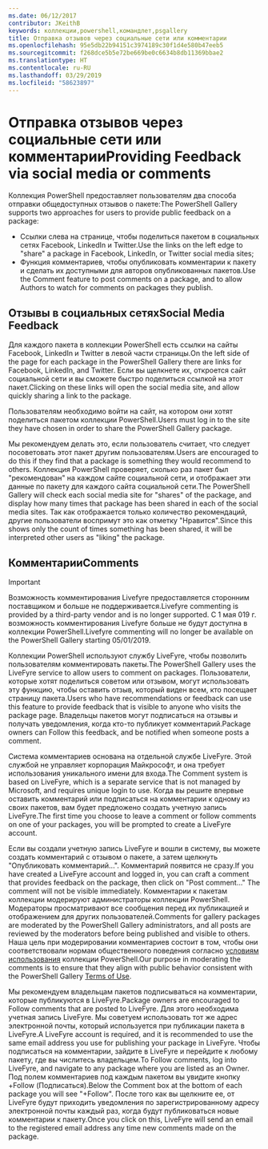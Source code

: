 ```yaml
---
ms.date: 06/12/2017
contributor: JKeithB
keywords: коллекции,powershell,командлет,psgallery
title: Отправка отзывов через социальные сети или комментарии
ms.openlocfilehash: 95e5db22b94151c3974189c30f1d4e580b47eeb5
ms.sourcegitcommit: f268dce5b5e72be669be0c6634b8db11369bbae2
ms.translationtype: HT
ms.contentlocale: ru-RU
ms.lasthandoff: 03/29/2019
ms.locfileid: "58623897"
---
```

# <a name="providing-feedback-via-social-media-or-comments"></a><span data-ttu-id="5973e-103">Отправка отзывов через социальные сети или комментарии</span><span class="sxs-lookup"><span data-stu-id="5973e-103">Providing Feedback via social media or comments</span></span>

<span data-ttu-id="5973e-104">Коллекция PowerShell предоставляет пользователям два способа отправки общедоступных отзывов о пакете:</span><span class="sxs-lookup"><span data-stu-id="5973e-104">The PowerShell Gallery supports two approaches for users to provide public feedback on a package:</span></span>

- <span data-ttu-id="5973e-105">Ссылки слева на странице, чтобы поделиться пакетом в социальных сетях Facebook, LinkedIn и Twitter.</span><span class="sxs-lookup"><span data-stu-id="5973e-105">Use the links on the left edge to "share" a package in Facebook, LinkedIn, or Twitter social media sites;</span></span>
- <span data-ttu-id="5973e-106">Функция комментариев, чтобы опубликовать комментарии к пакету и сделать их доступными для авторов опубликованных пакетов.</span><span class="sxs-lookup"><span data-stu-id="5973e-106">Use the Comment feature to post comments on a package, and to allow Authors to watch for comments on packages they publish.</span></span>

## <a name="social-media-feedback"></a><span data-ttu-id="5973e-107">Отзывы в социальных сетях</span><span class="sxs-lookup"><span data-stu-id="5973e-107">Social Media Feedback</span></span>

<span data-ttu-id="5973e-108">Для каждого пакета в коллекции PowerShell есть ссылки на сайты Facebook, LinkedIn и Twitter в левой части страницы.</span><span class="sxs-lookup"><span data-stu-id="5973e-108">On the left side of the page for each package in the PowerShell Gallery there are links for Facebook, LinkedIn, and Twitter.</span></span>
<span data-ttu-id="5973e-109">Если вы щелкнете их, откроется сайт социальной сети и вы сможете быстро поделиться ссылкой на этот пакет.</span><span class="sxs-lookup"><span data-stu-id="5973e-109">Clicking on these links will open the social media site, and allow quickly sharing a link to the package.</span></span>

<span data-ttu-id="5973e-110">Пользователям необходимо войти на сайт, на котором они хотят поделиться пакетом коллекции PowerShell.</span><span class="sxs-lookup"><span data-stu-id="5973e-110">Users must log in to the site they have chosen in order to share the PowerShell Gallery package.</span></span>

<span data-ttu-id="5973e-111">Мы рекомендуем делать это, если пользователь считает, что следует посоветовать этот пакет другим пользователям.</span><span class="sxs-lookup"><span data-stu-id="5973e-111">Users are encouraged to do this if they find that a package is something they would recommend to others.</span></span>
<span data-ttu-id="5973e-112">Коллекция PowerShell проверяет, сколько раз пакет был "рекомендован" на каждом сайте социальной сети, и отображает эти данные по пакету для каждого сайта социальной сети.</span><span class="sxs-lookup"><span data-stu-id="5973e-112">The PowerShell Gallery will check each social media site for "shares" of the package, and display how many times that package has been shared in each of the social media sites.</span></span>
<span data-ttu-id="5973e-113">Так как отображается только количество рекомендаций, другие пользователи воспримут это как отметку "Нравится".</span><span class="sxs-lookup"><span data-stu-id="5973e-113">Since this shows only the count of times something has been shared, it will be interpreted other users as "liking" the package.</span></span>

## <a name="comments"></a><span data-ttu-id="5973e-114">Комментарии</span><span class="sxs-lookup"><span data-stu-id="5973e-114">Comments</span></span>

> [!IMPORTANT]
> <span data-ttu-id="5973e-115">Возможность комментирования Livefyre предоставляется сторонним поставщиком и больше не поддерживается.</span><span class="sxs-lookup"><span data-stu-id="5973e-115">Livefyre commenting is provided by a third-party vendor and is no longer supported.</span></span>
> <span data-ttu-id="5973e-116">С 1 мая 019 г. возможность комментирования Livefyre больше не будут доступна в коллекции PowerShell.</span><span class="sxs-lookup"><span data-stu-id="5973e-116">Livefyre commenting will no longer be available on the PowerShell Gallery starting 05/01/2019.</span></span> 

<span data-ttu-id="5973e-117">Коллекции PowerShell используют службу LiveFyre, чтобы позволить пользователям комментировать пакеты.</span><span class="sxs-lookup"><span data-stu-id="5973e-117">The PowerShell Gallery uses the LiveFyre service to allow users to comment on packages.</span></span>
<span data-ttu-id="5973e-118">Пользователи, которые хотят поделиться советом или отзывом, могут использовать эту функцию, чтобы оставить отзыв, который виден всем, кто посещает страницу пакета.</span><span class="sxs-lookup"><span data-stu-id="5973e-118">Users who have recommendations or feedback can use this feature to provide feedback that is visible to anyone who visits the package page.</span></span>
<span data-ttu-id="5973e-119">Владельцы пакетов могут подписаться на отзывы и получать уведомления, когда кто-то публикует комментарий.</span><span class="sxs-lookup"><span data-stu-id="5973e-119">Package owners can Follow this feedback, and be notified when someone posts a comment.</span></span>

<span data-ttu-id="5973e-120">Система комментариев основана на отдельной службе LiveFyre. Этой службой не управляет корпорация Майкрософт, и она требует использования уникального имени для входа.</span><span class="sxs-lookup"><span data-stu-id="5973e-120">The Comment system is based on LiveFyre, which is a separate service that is not managed by Microsoft, and requires unique login to use.</span></span>
<span data-ttu-id="5973e-121">Когда вы решите впервые оставить комментарий или подписаться на комментарии к одному из своих пакетов, вам будет предложено создать учетную запись LiveFyre.</span><span class="sxs-lookup"><span data-stu-id="5973e-121">The first time you choose to leave a comment or follow comments on one of your packages, you will be prompted to create a LiveFyre account.</span></span>

<span data-ttu-id="5973e-122">Если вы создали учетную запись LiveFyre и вошли в систему, вы можете создать комментарий с отзывом о пакете, а затем щелкнуть "Опубликовать комментарий...". Комментарий появится не сразу.</span><span class="sxs-lookup"><span data-stu-id="5973e-122">If you have created a LiveFyre account and logged in, you can craft a comment that provides feedback on the package, then click on "Post comment..." The comment will not be visible immediately.</span></span>
<span data-ttu-id="5973e-123">Комментарии к пакетам коллекции модерируют администраторы коллекции PowerShell. Модераторы просматривают все сообщения перед их публикацией и отображением для других пользователей.</span><span class="sxs-lookup"><span data-stu-id="5973e-123">Comments for gallery packages are moderated by the PowerShell Gallery administrators, and all posts are reviewed by the moderators before being published and visible to others.</span></span>
<span data-ttu-id="5973e-124">Наша цель при модерировании комментариев состоит в том, чтобы они соответствовали нормам общественного поведения согласно [условиям использования](https://www.powershellgallery.com/policies/Terms) коллекции PowerShell.</span><span class="sxs-lookup"><span data-stu-id="5973e-124">Our purpose in moderating the comments is to ensure that they align with public behavior consistent with the PowerShell Gallery [Terms of Use](https://www.powershellgallery.com/policies/Terms).</span></span>

<span data-ttu-id="5973e-125">Мы рекомендуем владельцам пакетов подписываться на комментарии, которые публикуются в LiveFyre.</span><span class="sxs-lookup"><span data-stu-id="5973e-125">Package owners are encouraged to Follow comments that are posted to LiveFyre.</span></span>
<span data-ttu-id="5973e-126">Для этого необходима учетная запись LiveFyre. Мы советуем использовать тот же адрес электронной почты, который используется при публикации пакета в LiveFyre.</span><span class="sxs-lookup"><span data-stu-id="5973e-126">A LiveFyre account is required, and it is recommended to use the same email address you use for publishing your package in LiveFyre.</span></span>
<span data-ttu-id="5973e-127">Чтобы подписаться на комментарии, зайдите в LiveFyre и перейдите к любому пакету, где вы числитесь владельцем.</span><span class="sxs-lookup"><span data-stu-id="5973e-127">To Follow comments, log into LiveFyre, and navigate to any package where you are listed as an Owner.</span></span>
<span data-ttu-id="5973e-128">Под полем комментариев под каждым пакетом вы увидите кнопку +Follow (Подписаться).</span><span class="sxs-lookup"><span data-stu-id="5973e-128">Below the Comment box at the bottom of each package you will see "+Follow".</span></span>
<span data-ttu-id="5973e-129">После того как вы щелкните ее, от LiveFyre будут приходить уведомления по зарегистрированному адресу электронной почты каждый раз, когда будут публиковаться новые комментарии к пакету.</span><span class="sxs-lookup"><span data-stu-id="5973e-129">Once you click on this, LiveFyre will send an email to the registered email address any time new comments made on the package.</span></span>
